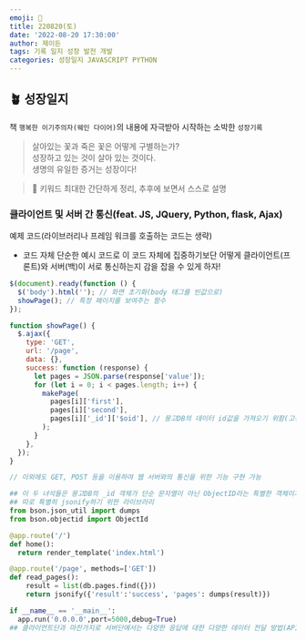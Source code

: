 ```yaml
---
emoji: 🌱
title: 220820(토)
date: '2022-08-20 17:30:00'
author: 제이든
tags: 기록 일지 성장 발전 개발
categories: 성장일지 JAVASCRIPT PYTHON
---
```


## 🪴 성장일지

책 `행복한 이기주의자(웨인 다이어)`의 내용에 자극받아 시작하는 소박한 `성장기록`

> 살아있는 꽃과 죽은 꽃은 어떻게 구별하는가?<br/>
> 성장하고 있는 것이 살아 있는 것이다.<br/>
> 생명의 유일한 증거는 성장이다!

> 🌳 키워드
> 최대한 간단하게 정리, 추후에 보면서 스스로 설명

### 클라이언트 및 서버 간 통신(feat. JS, JQuery, Python, flask, Ajax)

예제 코드(라이브러리나 프레임 워크를 호출하는 코드는 생략)

- 코드 자체 단순한 예시 코드로 이 코드 자체에 집중하기보단 어떻게 클라이언트(프론트)와 서버(백)이 서로 통신하는지 감을 잡을 수 있게 하자!

```js
$(document).ready(function () {
  $('body').html(''); // 화면 초기화(body 태그를 빈값으로)
  showPage(); // 특정 페이지를 보여주는 함수
});

function showPage() {
  $.ajax({
    type: 'GET',
    url: '/page',
    data: {},
    success: function (response) {
      let pages = JSON.parse(response['value']);
      for (let i = 0; i < pages.length; i++) {
        makePage(
          pages[i]['first'],
          pages[i]['second'],
          pages[i]['_id']['$oid'], // 몽고DB의 데이터 id값을 가져오기 위함(고유값)
        );
      }
    },
  });
}

// 이외에도 GET, POST 등을 이용하여 웹 서버와의 통신을 위한 기능 구현 가능
```

```python
## 이 두 녀석들은 몽고DB의 _id 객체가 단순 문자열이 아닌 ObjectID라는 특별한 객체이기 때문에
## 따로 특별히 jsonify하기 위한 라이브러리
from bson.json_util import dumps
from bson.objectid import ObjectId

@app.route('/')
def home():
  return render_template('index.html')

@app.route('/page', methods=['GET'])
def read_pages():
    result = list(db.pages.find({}))
    return jsonify({'result':'success', 'pages': dumps(result)})

if __name__ == '__main__':
  app.run('0.0.0.0',port=5000,debug=True)
## 클라이언트단과 마찬가지로 서버단에서는 다양한 응답에 대한 다양한 데이터 전달 방법(API)를 짤 수 있다.
```

```toc

```

